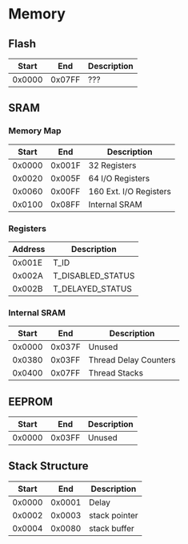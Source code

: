 # Memory
## Flash
| Start  | End    | Description |
| ------ | ------ | ----------- |
| 0x0000 | 0x07FF | ???         |

## SRAM

### Memory Map
| Start  | End    | Description            |
| ------ | ------ | ---------------------- |
| 0x0000 | 0x001F | 32 Registers           |
| 0x0020 | 0x005F | 64 I/O Registers       |
| 0x0060 | 0x00FF | 160 Ext. I/O Registers |
| 0x0100 | 0x08FF | Internal SRAM          |

### Registers

| Address | Description       |
| ------- | ----------------- |
| 0x001E  | T_ID              |
| 0x002A  | T_DISABLED_STATUS |
| 0x002B  | T_DELAYED_STATUS  |

### Internal SRAM

| Start  | End    | Description           |
| ------ | ------ | --------------------- |
| 0x0000 | 0x037F | Unused                |
| 0x0380 | 0x03FF | Thread Delay Counters |
| 0x0400 | 0x07FF | Thread Stacks         |

## EEPROM
| Start  | End    | Description |
| ------ | ------ | ----------- |
| 0x0000 | 0x03FF | Unused      |

## Stack Structure

| Start  | End    | Description           |
| ------ | ------ | --------------------- |
| 0x0000 | 0x0001 | Delay                 |
| 0x0002 | 0x0003 | stack pointer         |
| 0x0004 | 0x0080 | stack buffer          |